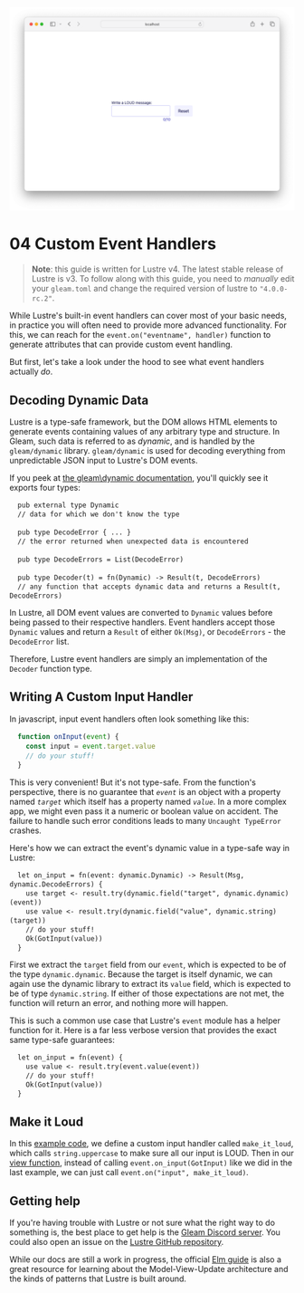 ![](./header.png)

# 04 Custom Event Handlers

> **Note**: this guide is written for Lustre v4. The latest stable release of
> Lustre is v3. To follow along with this guide, you need to _manually_ edit your
> `gleam.toml` and change the required version of lustre to `"4.0.0-rc.2"`.

While Lustre's built-in event handlers can cover most of your basic needs, in practice you will often need to provide more advanced functionality. For this, we can reach for the `event.on("eventname", handler)` function to generate attributes that can provide custom event handling. 

But first, let's take a look under the hood to see what event handlers actually _do_. 

## Decoding Dynamic Data

Lustre is a type-safe framework, but the DOM allows HTML elements to generate events containing values of any arbitrary type and structure. In Gleam, such data is referred to as _dynamic_, and is handled by the `gleam/dynamic` library. `gleam/dynamic` is used for decoding everything from unpredictable JSON input to Lustre's DOM events. 

If you peek at [the gleam\dynamic documentation](https://hexdocs.pm/gleam_stdlib/0.17.1/gleam/dynamic/#module-types), you'll quickly see it exports four types:

```gleam
  pub external type Dynamic
  // data for which we don't know the type

  pub type DecodeError { ... }
  // the error returned when unexpected data is encountered

  pub type DecodeErrors = List(DecodeError)

  pub type Decoder(t) = fn(Dynamic) -> Result(t, DecodeErrors)
  // any function that accepts dynamic data and returns a Result(t, DecodeErrors)
```

In Lustre, all DOM event values are converted to `Dynamic` values before being passed to their respective handlers. Event handlers accept those `Dynamic` values and return a `Result` of either `Ok(Msg)`, or `DecodeErrors` - the `DecodeError` list.

Therefore, Lustre event handlers are simply an implementation of the `Decoder` function type.

## Writing A Custom Input Handler

In javascript, input event handlers often look something like this:

```js
  function onInput(event) {
    const input = event.target.value
    // do your stuff!
  }
```

This is very convenient! But it's not type-safe. From the function's perspective, there is no guarantee that _`event`_ is an object with a property named _`target`_ which itself has a property named _`value`_. In a more complex app, we might even pass it a numeric or boolean value on accident. The failure to handle such error conditions leads to many `Uncaught TypeError` crashes.

Here's how we can extract the event's dynamic value in a type-safe way in Lustre:

```gleam
  let on_input = fn(event: dynamic.Dynamic) -> Result(Msg, dynamic.DecodeErrors) {
    use target <- result.try(dynamic.field("target", dynamic.dynamic)(event))
    use value <- result.try(dynamic.field("value", dynamic.string)(target))
    // do your stuff!
    Ok(GotInput(value))
  }
```

First we extract the `target` field from our `event`, which is expected to be of the type `dynamic.dynamic`. Because the target is itself dynamic, we can again use the dynamic library to extract its `value` field, which is expected to be of type `dynamic.string`. If either of those expectations are not met, the function will return an error, and nothing more will happen.

This is such a common use case that Lustre's `event` module has a helper function for it. Here is a far less verbose version that provides the exact same type-safe guarantees: 

```gleam
  let on_input = fn(event) {
    use value <- result.try(event.value(event))
    // do your stuff!
    Ok(GotInput(value))
  }
```

## Make it Loud

In this [example code](./src/app.gleam#L63), we define a custom input handler called `make_it_loud`, which calls `string.uppercase` to make sure all our input is LOUD. Then in our [view function](./src/app.gleam#L79), instead of calling `event.on_input(GotInput)` like we did in the last example, we can just call `event.on("input", make_it_loud)`.

## Getting help

If you're having trouble with Lustre or not sure what the right way to do
something is, the best place to get help is the [Gleam Discord server](https://discord.gg/Fm8Pwmy).
You could also open an issue on the [Lustre GitHub repository](https://github.com/lustre-labs/lustre/issues).

While our docs are still a work in progress, the official [Elm guide](https://guide.elm-lang.org)
is also a great resource for learning about the Model-View-Update architecture
and the kinds of patterns that Lustre is built around.
